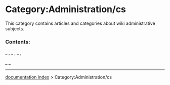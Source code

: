 # Category:Administration/cs
This category contains articles and categories about wiki administrative subjects.

### Contents:

_ , _ , _ ,

_ _

---
[documentation index](../README.md) > Category:Administration/cs

